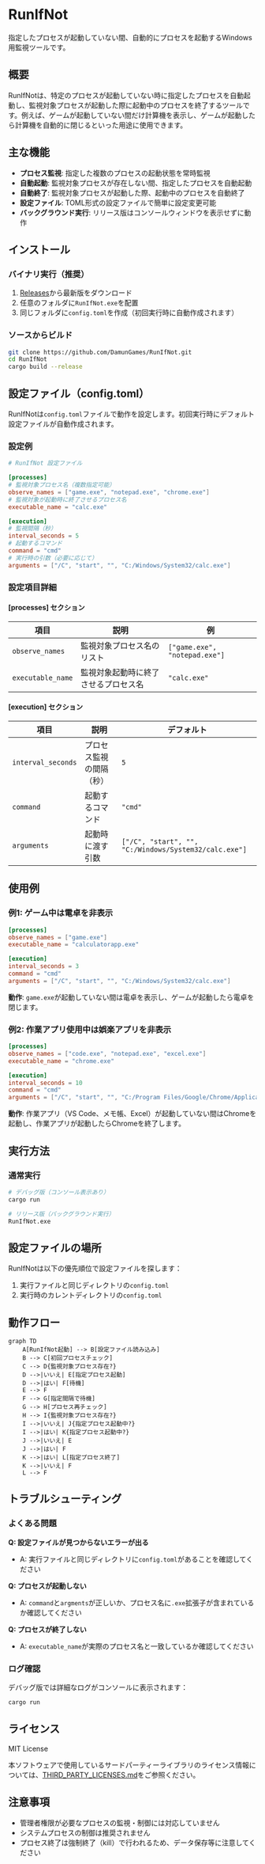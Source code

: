 # RunIfNot

指定したプロセスが起動していない間、自動的にプロセスを起動するWindows用監視ツールです。

## 概要

RunIfNotは、特定のプロセスが起動していない時に指定したプロセスを自動起動し、監視対象プロセスが起動した際に起動中のプロセスを終了するツールです。例えば、ゲームが起動していない間だけ計算機を表示し、ゲームが起動したら計算機を自動的に閉じるといった用途に使用できます。

## 主な機能

- **プロセス監視**: 指定した複数のプロセスの起動状態を常時監視
- **自動起動**: 監視対象プロセスが存在しない間、指定したプロセスを自動起動
- **自動終了**: 監視対象プロセスが起動した際、起動中のプロセスを自動終了
- **設定ファイル**: TOML形式の設定ファイルで簡単に設定変更可能
- **バックグラウンド実行**: リリース版はコンソールウィンドウを表示せずに動作

## インストール

### バイナリ実行（推奨）

1. [Releases](https://github.com/DamunGames/RunIfNot/releases)から最新版をダウンロード
2. 任意のフォルダに`RunIfNot.exe`を配置
3. 同じフォルダに`config.toml`を作成（初回実行時に自動作成されます）

### ソースからビルド

```bash
git clone https://github.com/DamunGames/RunIfNot.git
cd RunIfNot
cargo build --release
```

## 設定ファイル（config.toml）

RunIfNotは`config.toml`ファイルで動作を設定します。初回実行時にデフォルト設定ファイルが自動作成されます。

### 設定例

```toml
# RunIfNot 設定ファイル

[processes]
# 監視対象プロセス名（複数指定可能）
observe_names = ["game.exe", "notepad.exe", "chrome.exe"]
# 監視対象が起動時に終了させるプロセス名
executable_name = "calc.exe"

[execution]
# 監視間隔（秒）
interval_seconds = 5
# 起動するコマンド
command = "cmd"
# 実行時の引数（必要に応じて）
arguments = ["/C", "start", "", "C:/Windows/System32/calc.exe"]
```

### 設定項目詳細

#### [processes] セクション

| 項目              | 説明                                 | 例                            |
| ----------------- | ------------------------------------ | ----------------------------- |
| `observe_names`   | 監視対象プロセス名のリスト           | `["game.exe", "notepad.exe"]` |
| `executable_name` | 監視対象起動時に終了させるプロセス名 | `"calc.exe"`                  |

#### [execution] セクション

| 項目               | 説明                     | デフォルト                                            |
| ------------------ | ------------------------ | ----------------------------------------------------- |
| `interval_seconds` | プロセス監視の間隔（秒） | `5`                                                   |
| `command`          | 起動するコマンド         | `"cmd"`                                               |
| `arguments`        | 起動時に渡す引数         | `["/C", "start", "", "C:/Windows/System32/calc.exe"]` |

## 使用例

### 例1: ゲーム中は電卓を非表示

```toml
[processes]
observe_names = ["game.exe"]
executable_name = "calculatorapp.exe"

[execution]
interval_seconds = 3
command = "cmd"
arguments = ["/C", "start", "", "C:/Windows/System32/calc.exe"]
```

**動作**: `game.exe`が起動していない間は電卓を表示し、ゲームが起動したら電卓を閉じます。

### 例2: 作業アプリ使用中は娯楽アプリを非表示

```toml
[processes]
observe_names = ["code.exe", "notepad.exe", "excel.exe"]
executable_name = "chrome.exe"

[execution]
interval_seconds = 10
command = "cmd"
arguments = ["/C", "start", "", "C:/Program Files/Google/Chrome/Application/chrome.exe"]
```

**動作**: 作業アプリ（VS Code、メモ帳、Excel）が起動していない間はChromeを起動し、作業アプリが起動したらChromeを終了します。

## 実行方法

### 通常実行

```bash
# デバッグ版（コンソール表示あり）
cargo run

# リリース版（バックグラウンド実行）
RunIfNot.exe
```

## 設定ファイルの場所

RunIfNotは以下の優先順位で設定ファイルを探します：

1. 実行ファイルと同じディレクトリの`config.toml`
2. 実行時のカレントディレクトリの`config.toml`

## 動作フロー

```mermaid
graph TD
    A[RunIfNot起動] --> B[設定ファイル読み込み]
    B --> C[初回プロセスチェック]
    C --> D{監視対象プロセス存在?}
    D -->|いいえ| E[指定プロセス起動]
    D -->|はい| F[待機]
    E --> F
    F --> G[指定間隔で待機]
    G --> H[プロセス再チェック]
    H --> I{監視対象プロセス存在?}
    I -->|いいえ| J{指定プロセス起動中?}
    I -->|はい| K{指定プロセス起動中?}
    J -->|いいえ| E
    J -->|はい| F
    K -->|はい| L[指定プロセス終了]
    K -->|いいえ| F
    L --> F
```

## トラブルシューティング

### よくある問題

**Q: 設定ファイルが見つからないエラーが出る**
- A: 実行ファイルと同じディレクトリに`config.toml`があることを確認してください

**Q: プロセスが起動しない**
- A: `command`と`argments`が正しいか、プロセス名に`.exe`拡張子が含まれているか確認してください

**Q: プロセスが終了しない**
- A: `executable_name`が実際のプロセス名と一致しているか確認してください

### ログ確認

デバッグ版では詳細なログがコンソールに表示されます：

```bash
cargo run
```

## ライセンス

MIT License

本ソフトウェアで使用しているサードパーティーライブラリのライセンス情報については、[THIRD_PARTY_LICENSES.md](THIRD_PARTY_LICENSES.md)をご参照ください。

## 注意事項

- 管理者権限が必要なプロセスの監視・制御には対応していません
- システムプロセスの制御は推奨されません
- プロセス終了は強制終了（kill）で行われるため、データ保存等に注意してください